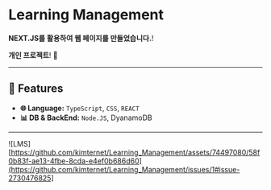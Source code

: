 # Learning Management
**NEXT.JS를 활용하여 웹 페이지를 만들었습니다.**!

**개인 프로젝트**! 🚀  


---

## 🌟 Features

- **🌐 Language:** `TypeScript`, `CSS`, `REACT`
- **📊 DB & BackEnd:** `Node.JS`, DyanamoDB
---
![LMS][https://github.com/kimternet/Learning_Management/assets/74497080/58f0b83f-ae13-4fbe-8cda-e4ef0b686d60](https://github.com/kimternet/Learning_Management/issues/1#issue-2730476825]
